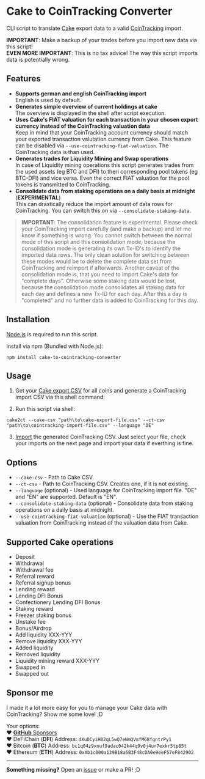 # Cake to CoinTracking Converter

CLI script to translate [Cake](https://app.cakedefi.com/#?ref=401824) export data to a valid [CoinTracking](https://cointracking.info?ref=G905622) import.

**IMPORTANT**: Make a backup of your trades before you import new data via this script! \
**EVEN MORE IMPORTANT**: This is no tax advice! The way this script imports data is potentially wrong.

## Features

- **Supports german and english CoinTracking import** \
English is used by default.
- **Generates simple overview of current holdings at cake** \
The overview is displayed in the shell after script execution.
- **Uses Cake's FIAT valuation for each transaction in your chosen export currency instead of the CoinTracking valuation data** \
Keep in mind that your CoinTracking account currency should match your exported transaction valutation currency from Cake.
This feature can be disabled via `--use-cointracking-fiat-valuation`. The CoinTracking data is than used.
- **Generates trades for Liquidity Mining and Swap operations** \
In case of Liquidity mining operations this script generates trades from the used assets (eg BTC and DFI) to theri corresponding pool tokens (eg BTC-DFI) and vice versa. Even the correct FIAT valuation for the pool tokens is transmitted to CoinTracking.
- **Consolidate data from staking operations on a daily basis at midnight** (**EXPERIMENTAL**) \
This can drastically reduce the import amount of data rows for CoinTracking.
You can switch this on via  `--consolidate-staking-data`.

> **IMPORTANT**: The consolidation feature is experimental. Please check your CoinTracking import carefully (and make a backup) and let me know if something is wrong. You cannot switch between the normal mode of this script and this consolidation mode, because the consolidation mode is generating its own Tx-ID's to identify the imported data rows. The only clean solution for switching between these modes would be to delete the complete data set from CoinTracking and reimport if afterwards. Another caveat of the consolidation mode is, that you need to import Cake's data for "complete days". Otherwise some staking data would be lost, because the consolidation mode consolidates all staking data for each day and defines a new Tx-ID for each day. After this a day is "completed" and no further data is added to CoinTracking for this day.

## Installation

[Node.js](https://nodejs.org/) is required to run this script.

Install via npm (Bundled with Node.js):
```shell
npm install cake-to-cointracking-converter
```

## Usage

1. Get your [Cake export CSV](https://app.cakedefi.com/transactions) for all coins and generate a CoinTracking import CSV via this shell command:

2. Run this script via shell: 
```shell 
cake2ct --cake-csv "path\to\cake-export-file.csv" --ct-csv "path\to\cointracking-import-file.csv" --language "DE"
```

3. [Import](https://cointracking.info/import/import_csv/) the generated CoinTracking CSV. Just select your file, check your imports on the next page and import your data if everthing is fine.

## Options

- `--cake-csv` - Path to Cake CSV.
- `--ct-csv` - Path to CoinTracking CSV. Creates one, if it is not existing.
- `--language` (optional) - Used language for CoinTracking import file. "DE" and "EN" are supported. Default is "EN".
- `--consolidate-staking-data` (optional) - Consolidate data from staking operations on a daily basis at midnight.
- `--use-cointracking-fiat-valuation` (optional) - Use the FIAT transaction valuation from CoinTracking instead of the valuation data from Cake.

## Supported Cake operations

- Deposit
- Withdrawal
- Withdrawal fee
- Referral reward
- Referral signup bonus
- Lending reward
- Lending DFI Bonus
- Confectionery Lending DFI Bonus
- Staking reward
- Freezer staking bonus
- Unstake fee
- Bonus/Airdrop
- Add liquidity XXX-YYY
- Remove liquidity XXX-YYY
- Added liquidity
- Removed liquidity
- Liquidity mining reward XXX-YYY
- Swapped in
- Swapped out

## Sponsor me

I made it a lot more easy for you to manage your Cake data with CoinTracking? Show me some love! ;D

Your options: \
:heart: [**GitHub** Sponsors](https://github.com/sponsors/geldmacher) \
:heart: DeFiChain (**DFI**) Address: `dXuDCyiH82qL5wQ7eNmQVmfM68fgntrPy1` \
:heart: Bitcoin (**BTC**) Address: `bc1q04z9xnuf9adac042k44q9v0j4ur7exkr5tp85t` \
:heart: Ethereum (**ETH**) Address: `0xAb1c000a139B18a5B3F48cDA0e9eeF57eF842902`

---

**Something missing?** Open an [issue](https://github.com/geldmacher/Cake-to-CoinTracking-Converter/issues) or make a PR! ;D
